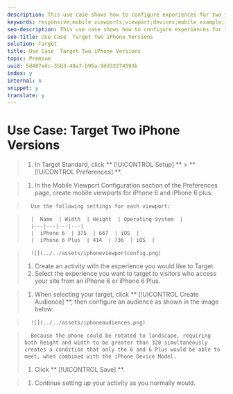 ```yaml
---
description: This use case shows how to configure experiences for two iPhone versions, iPhone 6 and iPhone 6 Plus, using the Mobile Viewports feature of Target Standard.
keywords: responsive;mobile viewports;viewport;devices;mobile example;iphone
seo-description: This use case shows how to configure experiences for two iPhone versions, iPhone 6 and iPhone 6 Plus, using the Mobile Viewports feature of Target Standard.
seo-title: Use Case  Target Two iPhone Versions
solution: Target
title: Use Case  Target Two iPhone Versions
topic: Premium
uuid: 5d487edc-3bb3-48a7-b95a-9dd32274593b
index: y
internal: n
snippet: y
translate: y
---
```


# Use Case: Target Two iPhone Versions


>1. In Target Standard, click ** [!UICONTROL  Setup] ** > ** [!UICONTROL  Preferences] **.

>1. In the Mobile Viewport Configuration section of the Preferences page, create mobile viewports for iPhone 6 and iPhone 6 plus.

>       Use the following settings for each viewport: 



>       |  Name  | Width  | Height  | Operating System  |
>       |---|---|---|---|
>       |  iPhone 6  | 375  | 667  | iOS  |
>       |  iPhone 6 Plus  | 414  | 736  | iOS  |

>       ![](../../assets/iphoneviewportconfig.png) 
>1. Create an activity with the experience you would like to Target.
>1. Select the experience you want to target to visitors who access your site from an iPhone 6 or iPhone 6 Plus.

>1. When selecting your target, click ** [!UICONTROL  Create Audience] **, then configure an audience as shown in the image below:



>       ![](../../assets/iphoneaudiences.png) 

>       Because the phone could be rotated to landscape, requiring both height and width to be greater than 320 simultaneously creates a condition that only the 6 and 6 Plus would be able to meet, when combined with the iPhone Device Model. 
>1. Click ** [!UICONTROL  Save] **.

>1. Continue setting up your activity as you normally would.

